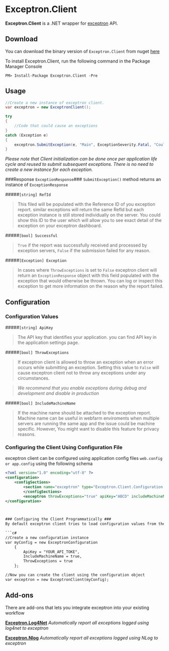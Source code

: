 # Exceptron.Client #

**Exceptron.Client** is a .NET wrapper for [exceptron](https://www.exceptron.com "exceptron") API.

## Download ##

You can download the binary version of `Exceptron.Client` from nuget [here](http://nuget.org/packages/exceptron.client "here")

To install Exceptron.Client, run the following command in the Package Manager Console

`PM> Install-Package Exceptron.Client -Pre`

## Usage ##

```c#
//Create a new instance of exceptron client.
var exceptron = new ExceptronClient();

try
{
	//Code that could cause an exceptions
}
catch (Exception e)
{
	exceptron.SubmitException(e, "Main", ExceptionSeverity.Fatal, "Couldn't call the broken method", "User1");
}
```
    
*Please note that Client initialization can be done once per application life cycle and reused to submit subsequent exceptions. There is no need to create a new instance for each exception.*


###Response `ExceptionResponse`###
`SubmitException()` method returns an instance of `ExceptionResponse`


#####`[string] RefId` 
> This filed will be populated with the Reference ID of you exception report. similar exceptions will return the same RefId but each exception instance is still stored individually on the server. You could show this ID to the user which will allow you to see exact detail of the exception on your exceptron dashboard.

#####`[bool] Successful` 
> `True` if the report was successfully received and processed by exception servers, `False` if the submission failed for any reason.

#####`[Exception] Exception` 
> In cases where `ThrowExceptions` is set to `False` exceptron client will return an `ExceptionResponse` object with this field populated with the exception that would otherwise be thrown. You can log or inspect this exception to get more information on the reason why the report failed.



## Configuration ##

### Configuration Values ###
#####`[string] ApiKey` 
> The API key that identifies your application. you can find API key in the application settings page.

#####`[bool] ThrowExceptions`
> If exceptron client is allowed to throw an exception when an error occurs while submitting an exception. Setting this value to `False` will cause exceptron client not to throw any exceptions under any circumstances.

>*We recommend that you enable exceptions during debug and development and disable in production* 

#####`[bool] IncludeMachineName` 
>If the machine name should be attached to the exception report.
Machine name can be useful in webfarm enviroments when multiple servers are running the same app and the issue could be machine specific. However, You might want to disable this feature for privacy reasons.</remarks>


### Configuring the Client Using Configuration File ###
exceptron client can be configured using application config files `web.config or app.config` using the following schema

```xml
<?xml version="1.0" encoding="utf-8" ?>
<configuration>
	<configSections>
    	<section name="exceptron" type="Exceptron.Client.Configuration.ExceptronConfiguration,Exceptron.Client" />
        </configSections>
        <exceptron throwExceptions="true" apiKey="ABCD" includeMachineName="true"/>
</configuration>
    


### Configuring the Client Programmatically ###
By default exceptron client tries to load configuration values from the config file. if config section is not defined, or any of the values are missing a default value will be assigned. However all these values can be overwrite on runtime using the following syntax.

```c#
//Create a new configuration instance
var myConfig = new ExceptronConfiguration
	{
    	ApiKey = "YOUR_API_TOKE",
        IncludeMachineName = true,
        ThrowExceptions = true
    };

//Now you can create the client using the configuration object
var exceptron = new ExceptronClient(myConfig);
```
 

    


## Add-ons ##
There are add-ons that lets you integrate exceptron into your existing workflow

**[Exceptron.Log4Net](https://github.com/Exceptron/Exceptron.Log4Net "Exceptron.Log4Net")** *Automatically report all exceptions logged using log4net to exceptron*

**[Exceptron.Nlog](https://github.com/Exceptron/Exceptron.Log4Net "Exceptron.Nlog")** *Automatically report all exceptions logged using NLog to exceptron*
